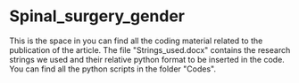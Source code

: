 # Spinal_surgery_gender
This is the space in you can find all the coding material related to the publication of the article. 
The file "Strings_used.docx" contains the research strings we used and their relative python format to be inserted in the code.
You can find all the python scripts in the folder "Codes".
